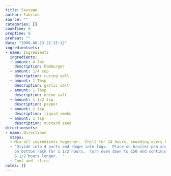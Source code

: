 ```yaml
---
title: Sausage
author: Sabrina
source: ""
categories: []
cookTime: 0
prepTime: 0
preheat: ""
date: "2006-08-13 21:15:12"
ingredientsets:
- name: Ingredients
  ingredients:
  - amount: 4 lbs
    description: hamburger
  - amount: 1/4 cup
    description: curing salt
  - amount: 1 Tbsp
    description: garlic salt
  - amount: 1 Tbsp
    description: onion salt
  - amount: 1 1/2 tsp
    description: pepper
  - amount: 1 tsp
    description: liquid smoke
  - amount: 1 tsp
    description: mustard seed
directionsets:
- name: Directions
  steps:
  - Mix all ingredients together.  Chill for 24 hours, kneading every 8 hours.
  - 'Divide into 4 parts and shape into logs.  Place on broiler pan and put in oven
    on bottom rack for 1 1/2 hours.  Turn oven down to 150 and continue cooking for
    6 1/2 hours longer.  '
  - Cool and  slice.
notes: []
---
```


